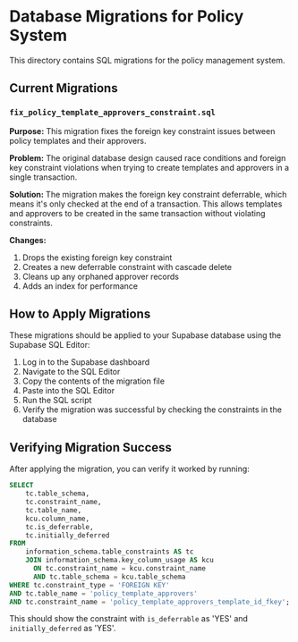 # Database Migrations for Policy System

This directory contains SQL migrations for the policy management system.

## Current Migrations

### `fix_policy_template_approvers_constraint.sql`

**Purpose:** This migration fixes the foreign key constraint issues between policy templates and their approvers.

**Problem:** The original database design caused race conditions and foreign key constraint violations when trying to create templates and approvers in a single transaction.

**Solution:** The migration makes the foreign key constraint deferrable, which means it's only checked at the end of a transaction. This allows templates and approvers to be created in the same transaction without violating constraints.

**Changes:**
1. Drops the existing foreign key constraint
2. Creates a new deferrable constraint with cascade delete
3. Cleans up any orphaned approver records
4. Adds an index for performance

## How to Apply Migrations

These migrations should be applied to your Supabase database using the Supabase SQL Editor:

1. Log in to the Supabase dashboard
2. Navigate to the SQL Editor
3. Copy the contents of the migration file
4. Paste into the SQL Editor
5. Run the SQL script
6. Verify the migration was successful by checking the constraints in the database

## Verifying Migration Success

After applying the migration, you can verify it worked by running:

```sql
SELECT
    tc.table_schema, 
    tc.constraint_name, 
    tc.table_name, 
    kcu.column_name,
    tc.is_deferrable,
    tc.initially_deferred
FROM 
    information_schema.table_constraints AS tc 
    JOIN information_schema.key_column_usage AS kcu
      ON tc.constraint_name = kcu.constraint_name
      AND tc.table_schema = kcu.table_schema
WHERE tc.constraint_type = 'FOREIGN KEY' 
AND tc.table_name = 'policy_template_approvers'
AND tc.constraint_name = 'policy_template_approvers_template_id_fkey';
```

This should show the constraint with `is_deferrable` as 'YES' and `initially_deferred` as 'YES'.